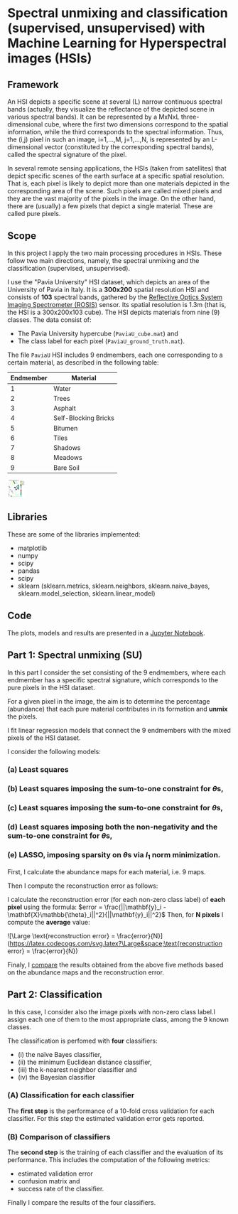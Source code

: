 # Spectral unmixing and classification (supervised, unsupervised) with Machine Learning for Hyperspectral images (HSIs)

## Framework
An HSI depicts a specific scene at several (L) narrow continuous spectral bands (actually, they visualize the reflectance of the depicted scene in various spectral bands). It can be represented by a MxNxL three-dimensional cube, where the first two dimensions correspond to the spatial information, while the third corresponds to the spectral information. Thus, the (i,j) pixel in such an image, i=1,...,M, j=1,...,N, is represented by an L-dimensional vector (constituted by the corresponding spectral bands), called the spectral signature of the pixel.

In several remote sensing applications, the HSIs (taken from satellites) that depict specific scenes of the earth surface at a specific spatial resolution. That is, each pixel is likely to depict more than one materials depicted in the corresponding area of the scene. Such pixels are called mixed pixels and they are the vast majority of the pixels in the image. On the other hand, there are (usually) a few pixels that depict a single material. These are called pure pixels.

## Scope
In this project I apply the two main processing procedures in HSIs. These follow two main directions, namely, the spectral unmixing and the classification (supervised, unsupervised).

I use the "Pavia University" HSI dataset, which depicts an area of the University of Pavia in Italy. It is a **300x200** spatial resolution HSI and consists of **103** spectral bands, gathered by the [Reflective Optics System Imaging Spectrometer (ROSIS)](https://www.uv.es/leo/daisex/Sensors/ROSIS.htm) sensor. Its spatial resolution is 1.3m (that is, the HSI is a 300x200x103 cube). The HSI depicts materials from nine (9) classes. The data consist of:
* The Pavia University hypercube (`PaviaU_cube.mat`) and
* The class label for each pixel (`PaviaU_ground_truth.mat`).

The file `PaviaU` HSI includes 9 endmembers, each one corresponding to a certain material, as described in the following table:

|Endmember| Material|
|--|--|
|1| Water|
|2| Trees|
|3| Asphalt|
|4| Self-Blocking Bricks|
|5| Bitumen|
|6| Tiles|
|7| Shadows|
|8| Meadows|
|9| Bare Soil|

<img src="ground_truth_raw_masked_bg.png" alt="Ground truth for the Pavia University USI dataset" style="height: 40px; width:40px;"/>

## Libraries

These are some of the libraries implemented:

* matplotlib
* numpy
* scipy
* pandas
* scipy
* sklearn (sklearn.metrics, sklearn.neighbors, sklearn.naive_bayes, sklearn.model_selection, sklearn.linear_model)

## Code

The plots, models and results are presented in a [Jupyter Notebook](spectral_unmixing_classification_ML_Androvitsanea.ipynb).

## Part 1: Spectral unmixing (SU)

In this part I consider the set consisting of the 9 endmembers, where each endmember has a specific spectral signature, which corresponds to the pure pixels in the HSI dataset. 

For a given pixel in the image, the aim is to determine the percentage (abundance) that each pure material contributes in its formation and **unmix** the pixels.

I fit linear regression models that connect the 9 endmembers with the mixed pixels of the HSI dataset.

I consider the following models:

### (a) Least squares

### (b) Least squares imposing the sum-to-one constraint for $\theta$s,

### (c) Least squares imposing the sum-to-one constraint for $\theta$s,

### (d) Least squares imposing both the non-negativity and the sum-to-one constraint for $\theta$s,

### (e) LASSO, imposing sparsity on $\theta$s via $l_1$ norm minimization.

First, I calculate the abundance maps for each material, i.e. 9 maps. 

Then I compute the reconstruction error as follows:

I calculate the reconstruction error (for each non-zero class label) of **each pixel** using the formula:
    $error = \frac{||\mathbf{y}_i - \mathbf{X}\mathbb{\theta}_i||^2}{||\mathbf{y}_i||^2}$
Then, for **N pixels** I compute the **average** value:
<!--    $\text{reconstruction error} = \frac{error}{N} $-->
    
![\Large \text{reconstruction error} = \frac{error}{N}](https://latex.codecogs.com/svg.latex?\Large&space;\text{reconstruction error} = \frac{error}{N}) 
        
Finaly, I [compare](#Comparison-of-regressors) the results obtained from the above five methods based on the abundance maps and the reconstruction error.


## Part 2: Classification

In this case, I consider also the image pixels with non-zero class label.I assign each one of them to the most appropriate class, among the 9 known classes.

The classification is perfomed with **four** classifiers:

* (i) the naïve Bayes classifier, 
* (ii) the minimum Euclidean distance classifier, 
* (iii) the k-nearest neighbor classifier and 
* (iv) the Bayesian classifier

### (A) Classification for each classifier
The **first step** is the performance of a 10-fold cross validation for each classifier. For this step the estimated validation error gets reported.

### (B) Comparison of classifiers
The **second step** is the training of each classifier and the evaluation of its performance. This includes the computation of the following metrics:

* estimated validation error
* confusion matrix and 
* success rate of the classifier.

Finally I compare the results of the four classifiers.


